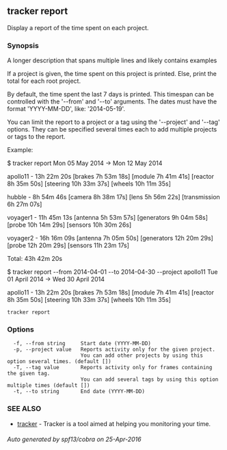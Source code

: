 ## tracker report

Display a report of the time spent on each project.

### Synopsis


A longer description that spans multiple lines and likely contains examples

  If a project is given, the time spent on this project is printed. Else,
  print the total for each root project.

  By default, the time spent the last 7 days is printed. This timespan can
  be controlled with the '--from' and '--to' arguments. The dates must have
  the format 'YYYY-MM-DD', like: '2014-05-19'.

  You can limit the report to a project or a tag using the '--project' and
  '--tag' options. They can be specified several times each to add multiple
  projects or tags to the report.

  Example:

  $ tracker report
  Mon 05 May 2014 -> Mon 12 May 2014

  apollo11 - 13h 22m 20s
          [brakes    7h 53m 18s]
          [module    7h 41m 41s]
          [reactor   8h 35m 50s]
          [steering 10h 33m 37s]
          [wheels   10h 11m 35s]

  hubble - 8h 54m 46s
          [camera        8h 38m 17s]
          [lens          5h 56m 22s]
          [transmission  6h 27m 07s]

  voyager1 - 11h 45m 13s
          [antenna     5h 53m 57s]
          [generators  9h 04m 58s]
          [probe      10h 14m 29s]
          [sensors    10h 30m 26s]

  voyager2 - 16h 16m 09s
          [antenna     7h 05m 50s]
          [generators 12h 20m 29s]
          [probe      12h 20m 29s]
          [sensors    11h 23m 17s]

  Total: 43h 42m 20s

  $ tracker report --from 2014-04-01 --to 2014-04-30 --project apollo11
  Tue 01 April 2014 -> Wed 30 April 2014

  apollo11 - 13h 22m 20s
          [brakes    7h 53m 18s]
          [module    7h 41m 41s]
          [reactor   8h 35m 50s]
          [steering 10h 33m 37s]
          [wheels   10h 11m 35s]

```
tracker report
```

### Options

```
  -f, --from string     Start date (YYYY-MM-DD)
  -p, --project value   Reports activity only for the given project.
                        You can add other projects by using this option several times. (default [])
  -T, --tag value       Reports activity only for frames containing the given tag.
                        You can add several tags by using this option multiple times (default [])
  -t, --to string       End date (YYYY-MM-DD)
```

### SEE ALSO
* [tracker](tracker.md)	 - Tracker is a tool aimed at helping you monitoring your time.

###### Auto generated by spf13/cobra on 25-Apr-2016

